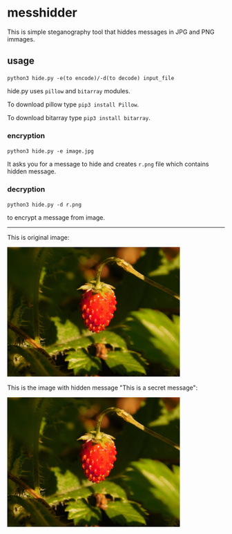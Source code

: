 # messhidder

This is simple steganography tool that hiddes messages in JPG and PNG immages.

## usage
`python3 hide.py -e(to encode)/-d(to decode) input_file`

hide.py uses `pillow` and `bitarray` modules.

To download pillow type `pip3 install Pillow`.

To download bitarray type `pip3 install bitarray`.

### encryption

`python3 hide.py -e image.jpg`

It asks you for a message to hide and creates `r.png` file which contains hidden message.

### decryption

`python3 hide.py -d r.png`

to encrypt a message from image.

__________________________________________________________________________________________

This is original image:

<img src="image.jpg" width="400">

This is the image with hidden message "This is a secret message":

<img src="r.png" width="400">
